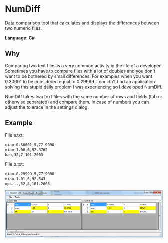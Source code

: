 # NumDiff
Data comparison tool that calculates and displays the differences between two numeric files.

**Language: C#**

## Why
Comparing two text files is a very common activity in the life of a developer. Sometimes you have to compare files with a lot of doubles and you don't want to be bothered by small differences. For examples when you want 0.30001 to be considered equal to 0.29999. I couldn't find an application solving this stupid daily problem I was experiencing so I developed NumDiff.

NumDiff takes two text files with the same number of rows and fields (tab or otherwise separated) and compare them. In case of numbers you can adjust the tolerace in the settings dialog.

## Example

File a.txt:
```
ciao,0.30001,5,77.9090
miao,1.00,6,92.3762
bau,32,7,101.2003
```

File b.txt:
```
ciao,0.29999,5,77.9090
miao,1.01,6,92.543
ops...,32,8,101.2003
```

![Example](/images/example.jpg)

